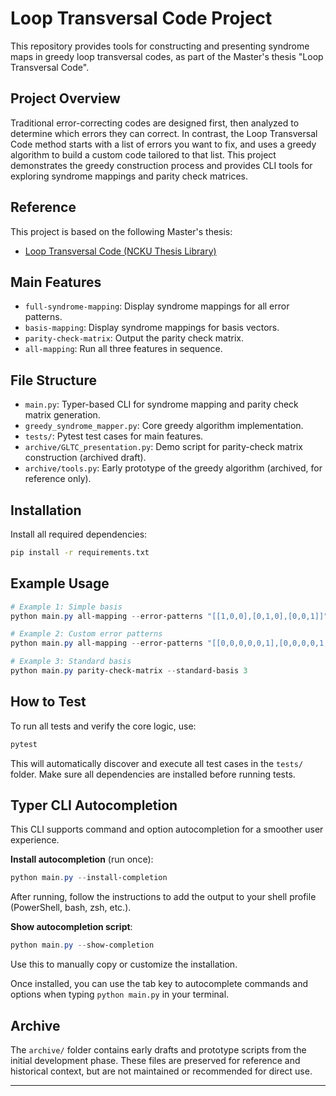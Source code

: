# Loop Transversal Code Project

This repository provides tools for constructing and presenting syndrome maps in greedy loop transversal codes, as part of the Master's thesis "Loop Transversal Code".

## Project Overview
Traditional error-correcting codes are designed first, then analyzed to determine which errors they can correct. In contrast, the Loop Transversal Code method starts with a list of errors you want to fix, and uses a greedy algorithm to build a custom code tailored to that list. This project demonstrates the greedy construction process and provides CLI tools for exploring syndrome mappings and parity check matrices.

## Reference
This project is based on the following Master's thesis:
- [Loop Transversal Code (NCKU Thesis Library)](https://thesis.lib.ncku.edu.tw/thesis/detail/4759066580a6172d56505500348dae66/)

## Main Features
- `full-syndrome-mapping`: Display syndrome mappings for all error patterns.
- `basis-mapping`: Display syndrome mappings for basis vectors.
- `parity-check-matrix`: Output the parity check matrix.
- `all-mapping`: Run all three features in sequence.

## File Structure
- `main.py`: Typer-based CLI for syndrome mapping and parity check matrix generation.
- `greedy_syndrome_mapper.py`: Core greedy algorithm implementation.
- `tests/`: Pytest test cases for main features.
- `archive/GLTC_presentation.py`: Demo script for parity-check matrix construction (archived draft).
- `archive/tools.py`: Early prototype of the greedy algorithm (archived, for reference only).

## Installation
Install all required dependencies:
```bash
pip install -r requirements.txt
```

## Example Usage
```powershell
# Example 1: Simple basis
python main.py all-mapping --error-patterns "[[1,0,0],[0,1,0],[0,0,1]]"

# Example 2: Custom error patterns
python main.py all-mapping --error-patterns "[[0,0,0,0,0,1],[0,0,0,0,1,0],[0,0,0,0,1,1],[0,0,0,1,0,0],[0,0,0,1,1,0],[0,0,1,0,0,0],[0,0,1,1,0,0],[0,1,0,0,0,0],[0,1,1,0,0,0],[1,0,0,0,0,0],[1,1,0,0,0,0]]"

# Example 3: Standard basis
python main.py parity-check-matrix --standard-basis 3
```

## How to Test

To run all tests and verify the core logic, use:
```bash
pytest
```
This will automatically discover and execute all test cases in the `tests/` folder. Make sure all dependencies are installed before running tests.

## Typer CLI Autocompletion

This CLI supports command and option autocompletion for a smoother user experience.

**Install autocompletion** (run once):
```powershell
python main.py --install-completion
```
After running, follow the instructions to add the output to your shell profile (PowerShell, bash, zsh, etc.).

**Show autocompletion script**:
```powershell
python main.py --show-completion
```
Use this to manually copy or customize the installation.

Once installed, you can use the tab key to autocomplete commands and options when typing `python main.py` in your terminal.

## Archive

The `archive/` folder contains early drafts and prototype scripts from the initial development phase. These files are preserved for reference and historical context, but are not maintained or recommended for direct use.


---
